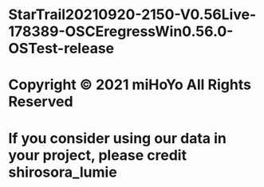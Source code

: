 # StarTrail20210920-2150-V0.56Live-178389-OSCEregressWin0.56.0-OSTest-release
# Copyright © 2021 miHoYo All Rights Reserved
# If you consider using our data in your project, please credit shirosora_lumie
